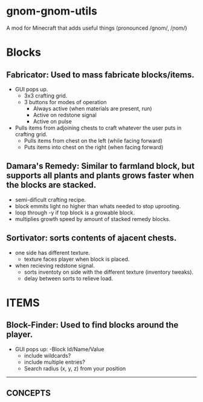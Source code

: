 gnom-gnom-utils
===============

A mod for Minecraft that adds useful things (pronounced /ɡnom/, /ɲom/)

# Blocks
## Fabricator: Used to mass fabricate blocks/items.
  - GUI pops up.
    - 3x3 crafting grid.
    - 3 buttons for modes of operation
      - Always active (when materials are present, run)
      - Active on redstone signal
      - Active on pulse
  - Pulls items from adjoining chests to craft whatever the user puts in crafting grid.
    - Pulls items from chest on the left (while facing forward)
    - Puts items into chest on the right (when facing forward)

## Damara's Remedy: Similar to farmland block, but supports all plants and plants grows faster when the blocks are stacked.
  - semi-dificult crafting recipe.
  - block emmits light no higher than whats needed to stop uprooting.
  - loop through -y if top block is a growable block.
  - multiplies growth speed by amount of stacked remedy blocks.


## Sortivator: sorts contents of ajacent chests.
  - one side has different texture.
    - texture faces player when block is placed.
  - when recieving redstone signal.
    - sorts inventoty on side with the different texture (inventory tweaks).
    - delay between sorts to relieve load.



# ITEMS
## Block-Finder: Used to find blocks around the player.
  - GUI pops up:
    -Block Id/Name/Value
      - include wildcards?
      - include multiple entries?
    - Search radius (x, y, z) from your position
    


-------------------------
CONCEPTS
-------------------------

